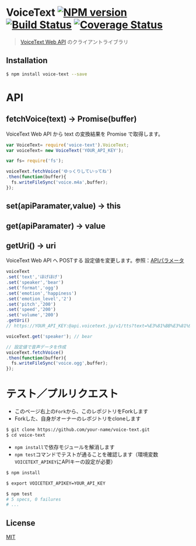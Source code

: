 # VoiceText [![NPM version][npm-image]][npm] [![Build Status][travis-image]][travis] [![Coverage Status][coveralls-image]][coveralls]

> [VoiceText Web API](https://cloud.voicetext.jp/webapi/docs/api) のクライアントライブラリ

## Installation

```bash
$ npm install voice-text --save
```

# API

## fetchVoice(text) -> Promise(buffer)

VoiceText Web API から text の変換結果を Promise で取得します。

```js
var VoiceText= require('voice-text').VoiceText;
var voiceText= new VoiceText('YOUR_API_KEY');

var fs= require('fs');

voiceText.fetchVoice('ゆっくりしていってね')
.then(function(buffer){
  fs.writeFileSync('voice.m4a',buffer);
});
```

## set(apiParamater,value) -> this
## get(apiParamater) -> value
## getUri() -> uri

VoiceText Web API へ POSTする 設定値を変更します。参照：[APIパラメータ](https://cloud.voicetext.jp/webapi/docs/api#section-3)

```js
voiceText
.set('text','ほげほげ')
.set('speaker','bear')
.set('format','ogg')
.set('emotion','happiness')
.set('emotion_level','2')
.set('pitch','200')
.set('speed','200')
.set('volume','200')
.getUri()
// https://YOUR_API_KEY:@api.voicetext.jp/v1/tts?text=%E3%81%BB%E3%81%92%E3%81%BB%E3%81%92&speaker=bear&format=ogg&emotion=happiness&emotion_level=2&pitch=200&speed=200&volume=200

voiceText.get('speaker'); // bear

// 設定値で音声データを作成
voiceText.fetchVoice()
.then(function(buffer){
  fs.writeFileSync('voice.ogg',buffer);
});
```

# テスト／プルリクエスト

* このページ右上の`Fork`から、このレポジトリをForkします
* Forkした、自身がオーナーのレポジトリをcloneします

```bash
$ git clone https://github.com/your-name/voice-text.git
$ cd voice-text
```

* `npm install`で依存モジュールを解消します
* `npm test`コマンドでテストが通ることを確認します（環境変数`VOICETEXT_APIKEY`にAPIキーの設定が必要）

```bash
$ npm install

$ export VOICETEXT_APIKEY=YOUR_API_KEY

$ npm test
# 5 specs, 0 failures
# ...
```

License
---
[MIT][License]

[License]: http://59naga.mit-license.org/

[sauce-image]: http://soysauce.berabou.me/u/59798/voice-text.svg
[sauce]: https://saucelabs.com/u/59798
[npm-image]:https://img.shields.io/npm/v/voice-text.svg?style=flat-square
[npm]: https://npmjs.org/package/voice-text
[travis-image]: http://img.shields.io/travis/59naga/voice-text.svg?style=flat-square
[travis]: https://travis-ci.org/59naga/voice-text
[coveralls-image]: http://img.shields.io/coveralls/59naga/voice-text.svg?style=flat-square
[coveralls]: https://coveralls.io/r/59naga/voice-text?branch=master
